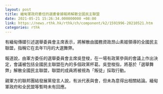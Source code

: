 ```yaml
---
layout: post
title: 緬甸軍政府委任的選委會據報將解散全國民主聯盟
date: 2021-05-21 15:26:34.000000000 +08:00
link: https://news.rthk.hk/rthk/ch/component/k2/1591996-20210521.htm
categories: rthk
---
```


有緬甸傳媒引述選舉委員會主席表示，將解散由國務資政昂山素姬領導的全國民主聯盟，指稱它在去年11月的大選舞弊。

報道說，由軍方委任的選舉委員會主席吳登梭，在一場有政黨參與的會議上作出決定，會議被包括全國民主聯盟在內的多個政黨杯葛。吳登梭指，將基於「選舉舞弊」解散全國民主聯盟，聯盟的成員將被視為「叛徒」採取行動。

親軍方的聯邦團結發展黨發言人說，有派代表與會，但未為意得出相關結論。緬甸軍政府和全民盟等暫時未有回應。
